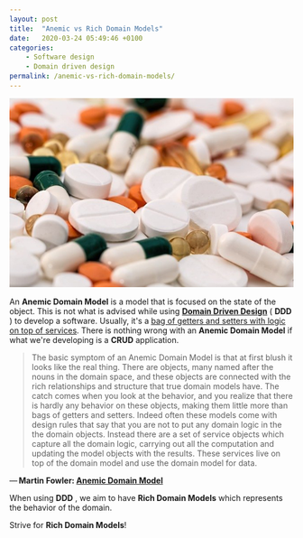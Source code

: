 ```yaml
---
layout: post
title:  "Anemic vs Rich Domain Models"
date:   2020-03-24 05:49:46 +0100
categories:
    - Software design 
    - Domain driven design
permalink: /anemic-vs-rich-domain-models/
---
```


![technical debt](/assets/anemic_domain_model.jpg "technical debt")

An  **Anemic Domain Model**  is a model that is focused on the state of the object. This is not what is advised while using [**Domain Driven Design**](/domain-driven-design-core-concepts/) ( **DDD** ) to develop a software.
 Usually, it&#39;s a [bag of getters and setters with logic on top of services](/tell-dont-ask-getters-are-evil/).
 There is nothing wrong with an  **Anemic Domain Model**  if what we&#39;re developing is a  **CRUD**  application.

> The basic symptom of an Anemic Domain Model is that at first blush it looks like the real thing. There are objects, many named after the nouns in the domain space, and these objects are connected with the rich relationships and structure that true domain models have. The catch comes when you look at the behavior, and you realize that there is hardly any behavior on these objects, making them little more than bags of getters and setters. Indeed often these models come with design rules that say that you are not to put any domain logic in the the domain objects. Instead there are a set of service objects which capture all the domain logic, carrying out all the computation and updating the model objects with the results. These services live on top of the domain model and use the domain model for data.

— **Martin Fowler: [Anemic Domain Model](https://www.martinfowler.com/bliki/AnemicDomainModel.html)**

When using  **DDD** , we aim to have  **Rich Domain Models**  which represents the behavior of the domain.

Strive for  **Rich Domain Models**!